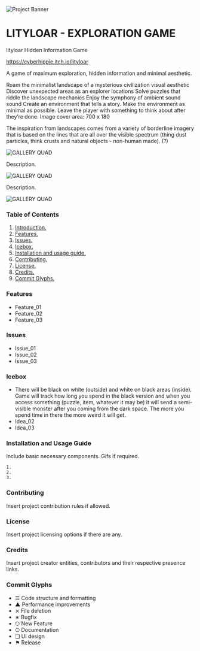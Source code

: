 ![Project Banner](/assets/template_visuals/temp-banner.png)

<a name="intro"></a>
# LITYLOAR - EXPLORATION GAME
lityloar
Hidden Information Game

https://cyberhippie.itch.io/lityloar

A game of maximum exploration, hidden information and minimal aesthetic.

Roam the minimalist landscape of a mysterious civilization visual aesthetic
Discover unexpected areas as an explorer locations
Solve puzzles that riddle the landscape mechanics
Enjoy the symphony of ambient sound sound
Create an environment that tells a story.
Make the environment as minimal as possible.
Leave the player with something to think about after they’re done.
Image cover area: 700 x 180

The inspiration from landscapes comes from a variety of borderline imagery that is based on the lines that are all over the visible spectrum (thing dust particles, think crusts and natural objects - non-human made). (?)

![GALLERY QUAD](/assets/template_visuals/temp-dual-gallery.png)

Description.

![GALLERY QUAD](/assets/template_visuals/temp-triple-gallery.png)

Description.

![GALLERY QUAD](/assets/template_visuals/temp-quad-gallery.png)

### Table of Contents
1. [Introduction.](#intro)
2. [Features.](#features)
3. [Issues.](#issues)
4. [Icebox.](#icebox)
5. [Installation and usage guide.](#install)
6. [Contributing.](#contribute)
7. [License.](#license)
8. [Credits.](#credits)
9. [Commit Glyphs.](#glyphs)

<a name="features"></a>
### Features
+ Feature_01
+ Feature_02
+ Feature_03

<a name="issues"></a>
### Issues
+ Issue_01
+ Issue_02
+ Issue_03

<a name="icebox"></a>
### Icebox
+ There will be black on white (outside) and white on black areas (inside). Game will track how long you spend in the black version and when you access something (puzzle, item, whatever it may be) it will send a semi-visible monster after you coming from the dark space. The more you spend time in there the more weird it will get.
+ Idea_02
+ Idea_03

<a name="install"></a>
### Installation and Usage Guide
Include basic necessary components. Gifs if required.
```
1. 
2. 
3. 
```

<a name="contribute"></a>
### Contributing
Insert project contribution rules if allowed.

<a name="license"></a>
### License
Insert project licensing options if there are any.

<a name="credits"></a>
### Credits
Insert project creator entities, contributors and their respective presence links.

<a name="glyphs"></a>
### Commit Glyphs

+ ☰ Code structure and formatting
+ ▲ Performance improvements
+ ⨯ File deletion
+ ∗ Bugfix
+ ⬡ New Feature
+ ⎔ Documentation
+ ❑ UI design
+ ⚑ Release


